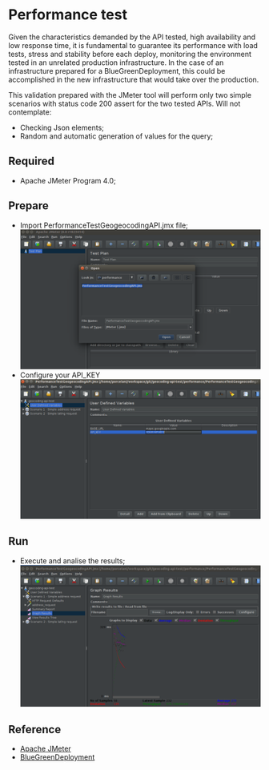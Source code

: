 # Performance test

Given the characteristics demanded by the API tested, high availability and low response time, it is fundamental 
to guarantee its performance with load tests, stress and stability before each deploy, monitoring the environment 
tested in an unrelated production infrastructure. In the case of an infrastructure prepared for a BlueGreenDeployment, 
this could be accomplished in the new infrastructure that would take over the production.

This validation prepared with the JMeter tool will perform only two simple scenarios with status code 200 assert 
for the two tested APIs. Will not contemplate:
- Checking Json elements;
- Random and automatic generation of values for the query;


## Required
- Apache JMeter Program 4.0; 


## Prepare
- Import PerformanceTestGeogeocodingAPI.jmx file;
![](0-import.png)
- Configure your API_KEY
![](1-key.png)


## Run
- Execute and analise the results;
![](2-execution.png)


## Reference
- [Apache JMeter](https://jmeter.apache.org/)
- [BlueGreenDeployment](https://martinfowler.com/bliki/BlueGreenDeployment.html)
